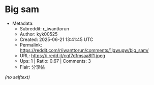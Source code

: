 # Big sam

- Metadata:
  - Subreddit: r_iwanttorun
  - Author: kyk00525
  - Created: 2025-06-21 13:41:45 UTC
  - Permalink: https://reddit.com/r/iwanttorun/comments/1lgwugw/big_sam/
  - URL: https://i.redd.it/cqf7dfmsaa8f1.jpeg
  - Ups: 1 | Ratio: 0.67 | Comments: 3
  - Flair: 分享帖

_(no selftext)_
